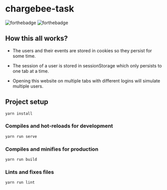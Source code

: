 # chargebee-task

![forthebadge](https://forthebadge.com/images/badges/made-with-vue.svg)
![forthebadge](https://img.shields.io/badge/Uses-Javascript-red.svg?longCache=true&style=for-the-badge)

## How this all works?

- The users and their events are stored in cookies so they persist for some time.

- The session of a user is stored in sessionStorage which only persists to one tab at a time.

- Opening this website on multiple tabs with different logins will simulate multiple users.

## Project setup

```
yarn install
```

### Compiles and hot-reloads for development

```
yarn run serve
```

### Compiles and minifies for production

```
yarn run build
```

### Lints and fixes files

```
yarn run lint
```
